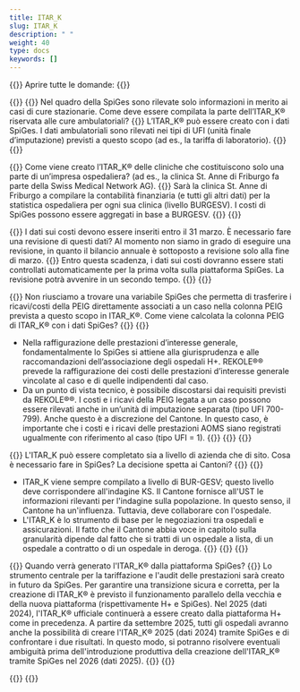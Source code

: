 ```yaml
---
title: ITAR_K 
slug: ITAR_K
description: " "
weight: 40
type: docs
keywords: []
---
```


{{<faqBlock>}}
Aprire tutte le domande: {{<collapsibleGroupCommand groupId="ITARK">}}

{{<numberedList>}}
{{<listItem>}}
Nel quadro della SpiGes sono rilevate solo informazioni in merito ai casi di cure stazionarie. Come deve essere compilata la parte dell’ITAR_K® riservata alle cure ambulatoriali?
{{<collapsibleBlock groupId="ITARK">}}
L’ITAR_K® può essere creato con i dati SpiGes. I dati ambulatoriali sono rilevati nei tipi di UFI (unità finale d’imputazione) previsti a questo scopo (ad es., la tariffa di laboratorio).
{{</collapsibleBlock>}}
{{</listItem>}}

{{<listItem>}}
Come viene creato l’ITAR_K® delle cliniche che costituiscono solo una parte di un’impresa ospedaliera? (ad es., la clinica St. Anne di Friburgo fa parte della Swiss Medical Network AG).
{{<collapsibleBlock groupId="ITARK">}}
Sarà la clinica St. Anne di Friburgo a compilare la contabilità finanziaria (e tutti gli altri dati) per la statistica ospedaliera per ogni sua clinica (livello BURGESV). I costi di SpiGes possono essere aggregati in base a BURGESV.
{{</collapsibleBlock>}}
{{</listItem>}}

{{<listItem>}}
I dati sui costi devono essere inseriti entro il 31 marzo. È necessario fare una revisione di questi dati? Al momento non siamo in grado di eseguire una revisione, in quanto il bilancio annuale è sottoposto a revisione solo alla fine di marzo.
{{<collapsibleBlock groupId="ITARK">}}
Entro questa scadenza, i dati sui costi dovranno essere stati controllati automaticamente per la prima volta sulla piattaforma SpiGes. La revisione potrà avvenire in un secondo tempo.
{{</collapsibleBlock>}}
{{</listItem>}}

{{<listItem>}}
Non riusciamo a trovare una variabile SpiGes che permetta di trasferire i ricavi/costi della PEIG direttamente associati a un caso nella colonna PEIG prevista a questo scopo in ITAR_K®. Come viene calcolata la colonna PEIG di ITAR_K® con i dati SpiGes?
{{<collapsibleBlock groupId="ITARK">}}
{{<markdown>}}
- Nella raffigurazione delle prestazioni d’interesse generale, fondamentalmente lo SpiGes si attiene alla giurisprudenza e alle raccomandazioni dell’associazione degli ospedali H+. REKOLE®® prevede la raffigurazione dei costi delle prestazioni d’interesse generale vincolate al caso e di quelle indipendenti dal caso.
- Da un punto di vista tecnico, è possibile discostarsi dai requisiti previsti da REKOLE®®. I costi e i ricavi della PEIG legata a un caso possono essere rilevati anche in un’unità di imputazione separata (tipo UFI 700-799). Anche questo è a discrezione del Cantone. In questo caso, è importante che i costi e i ricavi delle prestazioni AOMS siano registrati ugualmente con riferimento al caso (tipo UFI = 1).
{{</markdown>}}
{{</collapsibleBlock>}}
{{</listItem>}}

{{<listItem>}}
L'ITAR_K può essere completato sia a livello di azienda che di sito. Cosa è necessario fare in SpiGes? La decisione spetta ai Cantoni?
{{<collapsibleBlock groupId="ITARK">}}
{{<markdown>}}
- ITAR_K viene sempre compilato a livello di BUR-GESV; questo livello deve corrispondere all'indagine KS. Il Cantone fornisce all'UST le informazioni rilevanti per l'indagine sulla popolazione. In questo senso, il Cantone ha un'influenza. Tuttavia, deve collaborare con l'ospedale. 
- L'ITAR_K è lo strumento di base per le negoziazioni tra ospedali e assicurazioni. Il fatto che il Cantone abbia voce in capitolo sulla granularità dipende dal fatto che si tratti di un ospedale a lista, di un ospedale a contratto o di un ospedale in deroga.
{{</markdown>}}
{{</collapsibleBlock>}}
{{</listItem>}}

{{<listItem>}}
Quando verrà generato l'ITAR_K® dalla piattaforma SpiGes?
{{<collapsibleBlock groupId="ITARK">}}
Lo strumento centrale per la tariffazione e l'audit delle prestazioni sarà creato in futuro da SpiGes. Per garantire una transizione sicura e corretta, per la creazione di ITAR_K® è previsto il funzionamento parallelo della vecchia e della nuova piattaforma (rispettivamente H+ e SpiGes). Nel 2025 (dati 2024), l'ITAR_K® ufficiale continuerà a essere creato dalla piattaforma H+ come in precedenza. A partire da settembre 2025, tutti gli ospedali avranno anche la possibilità di creare l'ITAR_K® 2025 (dati 2024) tramite SpiGes e di confrontare i due risultati. In questo modo, si potranno risolvere eventuali ambiguità prima dell'introduzione produttiva della creazione dell'ITAR_K® tramite SpiGes nel 2026 (dati 2025).
{{</collapsibleBlock>}}
{{</listItem>}}

{{</numberedList>}}
{{</faqBlock>}}